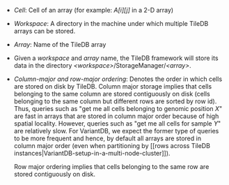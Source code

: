 * _Cell_: Cell of an array (for example: _A[i][j]_ in a 2-D array)
* _Workspace_: A directory in the machine under which multiple TileDB arrays can be stored.
* _Array_: Name of the TileDB array
* Given a _workspace_ and _array_ name, the TileDB framework will store its data in the directory _\<workspace\>_/StorageManager/_\<array\>_.
* _Column-major and row-major ordering_: Denotes the order in which cells are stored on disk by TileDB. Column major storage implies that cells belonging to the same column are stored contiguously on disk (cells belonging to the same column but different rows are sorted by row id). Thus, queries such as "get me all cells belonging to genomic position _X_" are fast in arrays that are stored in column major order because of high spatial locality. However, queries such as "get me all cells for sample _Y_" are relatively slow. For VariantDB, we expect the former type of queries to be more frequent and hence, by default all arrays are stored in column major order (even when partitioning by [[rows across TileDB instances|VariantDB-setup-in-a-multi-node-cluster]]).

    Row major ordering implies that cells belonging to the same row are stored contiguously on disk.